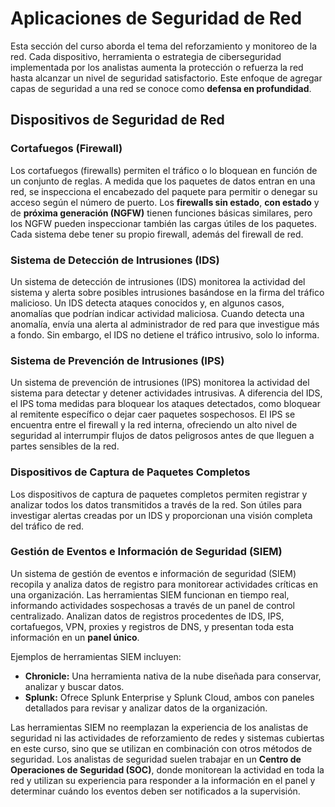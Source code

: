 # Aplicaciones de Seguridad de Red

Esta sección del curso aborda el tema del reforzamiento y monitoreo de la red. Cada dispositivo, herramienta o estrategia de ciberseguridad implementada por los analistas aumenta la protección o refuerza la red hasta alcanzar un nivel de seguridad satisfactorio. Este enfoque de agregar capas de seguridad a una red se conoce como **defensa en profundidad**.

## Dispositivos de Seguridad de Red

### Cortafuegos (Firewall)

Los cortafuegos (firewalls) permiten el tráfico o lo bloquean en función de un conjunto de reglas. A medida que los paquetes de datos entran en una red, se inspecciona el encabezado del paquete para permitir o denegar su acceso según el número de puerto. Los **firewalls sin estado**, **con estado** y de **próxima generación (NGFW)** tienen funciones básicas similares, pero los NGFW pueden inspeccionar también las cargas útiles de los paquetes. Cada sistema debe tener su propio firewall, además del firewall de red.


### Sistema de Detección de Intrusiones (IDS)

Un sistema de detección de intrusiones (IDS) monitorea la actividad del sistema y alerta sobre posibles intrusiones basándose en la firma del tráfico malicioso. Un IDS detecta ataques conocidos y, en algunos casos, anomalías que podrían indicar actividad maliciosa. Cuando detecta una anomalía, envía una alerta al administrador de red para que investigue más a fondo. Sin embargo, el IDS no detiene el tráfico intrusivo, solo lo informa.



### Sistema de Prevención de Intrusiones (IPS)

Un sistema de prevención de intrusiones (IPS) monitorea la actividad del sistema para detectar y detener actividades intrusivas. A diferencia del IDS, el IPS toma medidas para bloquear los ataques detectados, como bloquear al remitente específico o dejar caer paquetes sospechosos. El IPS se encuentra entre el firewall y la red interna, ofreciendo un alto nivel de seguridad al interrumpir flujos de datos peligrosos antes de que lleguen a partes sensibles de la red.

### Dispositivos de Captura de Paquetes Completos

Los dispositivos de captura de paquetes completos permiten registrar y analizar todos los datos transmitidos a través de la red. Son útiles para investigar alertas creadas por un IDS y proporcionan una visión completa del tráfico de red.

### Gestión de Eventos e Información de Seguridad (SIEM)

Un sistema de gestión de eventos e información de seguridad (SIEM) recopila y analiza datos de registro para monitorear actividades críticas en una organización. Las herramientas SIEM funcionan en tiempo real, informando actividades sospechosas a través de un panel de control centralizado. Analizan datos de registros procedentes de IDS, IPS, cortafuegos, VPN, proxies y registros de DNS, y presentan toda esta información en un **panel único**.

Ejemplos de herramientas SIEM incluyen:

- **Chronicle:** Una herramienta nativa de la nube diseñada para conservar, analizar y buscar datos.
- **Splunk:** Ofrece Splunk Enterprise y Splunk Cloud, ambos con paneles detallados para revisar y analizar datos de la organización.


Las herramientas SIEM no reemplazan la experiencia de los analistas de seguridad ni las actividades de reforzamiento de redes y sistemas cubiertas en este curso, sino que se utilizan en combinación con otros métodos de seguridad. Los analistas de seguridad suelen trabajar en un **Centro de Operaciones de Seguridad (SOC)**, donde monitorean la actividad en toda la red y utilizan su experiencia para responder a la información en el panel y determinar cuándo los eventos deben ser notificados a la supervisión.

